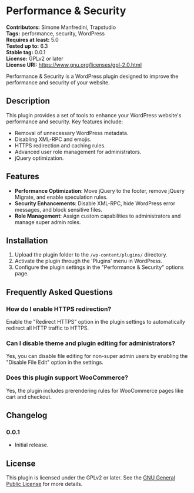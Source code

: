 # Performance & Security

**Contributors:** Simone Manfredini, Trapstudio  
**Tags:** performance, security, WordPress  
**Requires at least:** 5.0  
**Tested up to:** 6.3  
**Stable tag:** 0.0.1  
**License:** GPLv2 or later  
**License URI:** https://www.gnu.org/licenses/gpl-2.0.html  

Performance & Security is a WordPress plugin designed to improve the performance and security of your website.

## Description

This plugin provides a set of tools to enhance your WordPress website's performance and security. Key features include:

- Removal of unnecessary WordPress metadata.
- Disabling XML-RPC and emojis.
- HTTPS redirection and caching rules.
- Advanced user role management for administrators.
- jQuery optimization.

## Features

- **Performance Optimization**: Move jQuery to the footer, remove jQuery Migrate, and enable speculation rules.
- **Security Enhancements**: Disable XML-RPC, hide WordPress error messages, and block sensitive files.
- **Role Management**: Assign custom capabilities to administrators and manage super admin roles.

## Installation

1. Upload the plugin folder to the `/wp-content/plugins/` directory.
2. Activate the plugin through the 'Plugins' menu in WordPress.
3. Configure the plugin settings in the "Performance & Security" options page.

## Frequently Asked Questions

### How do I enable HTTPS redirection?
Enable the "Redirect HTTPS" option in the plugin settings to automatically redirect all HTTP traffic to HTTPS.

### Can I disable theme and plugin editing for administrators?
Yes, you can disable file editing for non-super admin users by enabling the "Disable File Edit" option in the settings.

### Does this plugin support WooCommerce?
Yes, the plugin includes prerendering rules for WooCommerce pages like cart and checkout.

## Changelog

### 0.0.1
- Initial release.

## License

This plugin is licensed under the GPLv2 or later. See the [GNU General Public License](https://www.gnu.org/licenses/gpl-2.0.html) for more details.